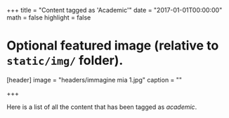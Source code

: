 +++
title = "Content tagged as 'Academic'"
date = "2017-01-01T00:00:00"
math = false
highlight = false

# Optional featured image (relative to `static/img/` folder).
[header]
image = "headers/immagine mia 1.jpg"
caption = ""

+++

Here is a list of all the content that has been tagged as *academic*.
